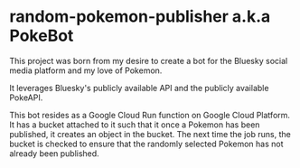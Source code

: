 # random-pokemon-publisher a.k.a PokeBot

This project was born from my desire to create a bot for the Bluesky social media platform and my love of Pokemon.

It leverages Bluesky's publicly available API and the publicly available PokeAPI.

This bot resides as a Google Cloud Run function on Google Cloud Platform. It has a bucket attached to it such that it once a Pokemon has been published, it creates an object in the bucket. The next time the job runs, the bucket is checked to ensure that the randomly selected Pokemon has not already been published.
